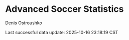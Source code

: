 # Advanced Soccer Statistics
Denis Ostroushko

<!-- gfm -->

Last successful data update: 2025-10-16 23:18:19 CST
